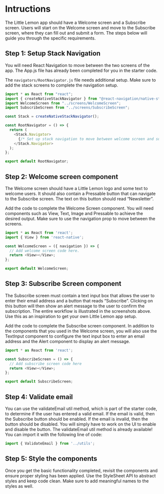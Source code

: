 # Intructions 
The Little Lemon app should have a Welcome screen and a Subscribe screen. Users will start on the Welcome screen and move to the Subscribe screen, where they can fill out and submit a form. The steps below will guide you through the specific requirements.

## Step 1: Setup Stack Navigation
You will need React Navigation to move between the two screens of the app. The App.js file has already been completed for you in the starter code.

The `navigators/RootNavigator.js` file needs additional setup. Make sure to add the stack screens to complete the navigation setup.
```js
import * as React from "react";
import { createNativeStackNavigator } from "@react-navigation/native-stack";
import WelcomeScreen from "../screens/WelcomeScreen";
import SubscribeScreen from "../screens/SubscribeScreen";

const Stack = createNativeStackNavigator();

const RootNavigator = () => {
  return (
    <Stack.Navigator>
      {/* Set up stack navigation to move between welcome screen and subscribe screen here */}
    </Stack.Navigator>
  );
};

export default RootNavigator;
```

## Step 2: Welcome screen component
The Welcome screen should have a Little Lemon logo and some text to welcome users. It should also contain a Pressable button that can navigate to the Subscribe screen. The text on this button should read “Newsletter”.

Add the code to complete the Welcome Screen component. You will need components such as View, Text, Image and Pressable to achieve the desired output. Make sure to use the navigation prop to move between the screens.
```js
import * as React from 'react';
import { View } from 'react-native';

const WelcomeScreen = ({ navigation }) => {
  // Add welcome screen code here.
  return <View></View>;
};

export default WelcomeScreen;
```

## Step 3: Subscribe Screen component
The Subscribe screen must contain a text input box that allows the user to enter their email address and a button that reads “Subscribe”. Clicking on this button will then show an alert message to the user to confirm the subscription. The entire workflow is illustrated in the screenshots above. Use this as an inspiration to get your own Little Lemon app setup.

Add the code to complete the Subscribe screen component. In addition to the components that you used in the Welcome screen, you will also use the TextInput component to configure the text input box to enter an email address and the Alert component to display an alert message.
```js
import * as React from 'react';

const SubscribeScreen = () => {
  // Add subscribe screen code here
  return <View></View>;
};

export default SubscribeScreen;
``` 

## Step 4: Validate email
You can use the validateEmail util method, which is part of the starter code, to determine if the user has entered a valid email. If the email is valid, then the Subscribe button should be enabled. If the email is invalid, then the button should be disabled. You will simply have to work on the UI to enable and disable the button. The validateEmail util method is already available! You can import it with the following line of code:
```js
import { ValidateEmail } from '../utils';
```

## Step 5: Style the components
Once you get the basic functionality completed, revisit the components and ensure proper styling has been applied. Use the StyleSheet API to abstract styles and keep code clean. Make sure to add meaningful names to the styles as well.